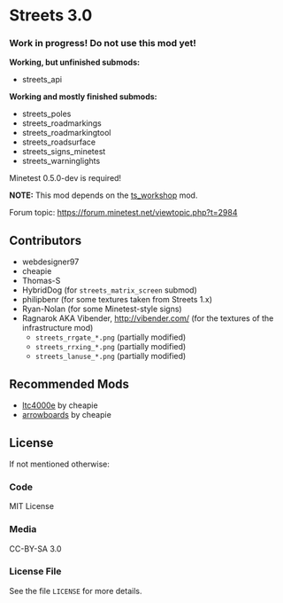 # Streets 3.0
### Work in progress! Do not use this mod yet!

**Working, but unfinished submods:**

* streets_api

**Working and mostly finished submods:**

* streets_poles
* streets_roadmarkings
* streets_roadmarkingtool
* streets_roadsurface
* streets_signs_minetest
* streets_warninglights

Minetest 0.5.0-dev is required!

**NOTE:** This mod depends on the [ts_workshop](https://github.com/minetest-mods/ts_workshop) mod.

Forum topic: https://forum.minetest.net/viewtopic.php?t=2984

## Contributors

* webdesigner97
* cheapie
* Thomas-S
* HybridDog (for `streets_matrix_screen` submod)
* philipbenr (for some textures taken from Streets 1.x)
* Ryan-Nolan (for some Minetest-style signs)
* Ragnarok AKA Vibender, http://vibender.com/ (for the textures of the infrastructure mod)
  * `streets_rrgate_*.png` (partially modified)
  * `streets_rrxing_*.png` (partially modified)
  * `streets_lanuse_*.png` (partially modified)

## Recommended Mods
* [ltc4000e](https://github.com/cheapie/ltc4000e) by cheapie
* [arrowboards](https://github.com/cheapie/arrowboards) by cheapie

## License
If not mentioned otherwise:

### Code
MIT License

### Media
CC-BY-SA 3.0

### License File
See the file `LICENSE` for more details.
